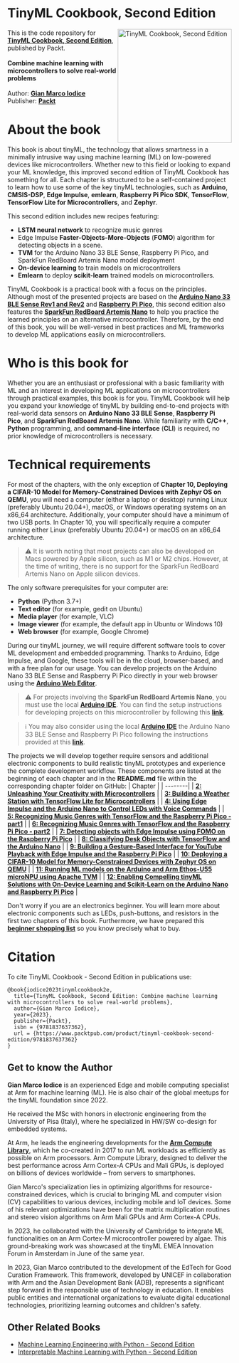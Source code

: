 # TinyML Cookbook, Second Edition

<a href="https://www.packtpub.com/product/tinyml-cookbook-second-edition/9781837637362"><img src="https://m.media-amazon.com/images/I/81DSW7odWRL._SL1500_.jpg" alt="TinyML Cookbook, Second Edition" height="256px" align="right"></a>

This is the code repository for **[TinyML Cookbook, Second Edition](https://www.packtpub.com/product/tinyml-cookbook-second-edition/9781837637362)**, published by Packt.
\
\
**Combine machine learning with microcontrollers to solve real-world problems**
\
\
Author: **[Gian Marco Iodice](https://www.linkedin.com/in/gian-marco-iodice-3183a9a1/)**\
Publisher: **[Packt](https://www.packtpub.com/)**

<h1> About the book </h1>
This book is about tinyML, the technology that allows smartness in a minimally intrusive way using machine learning (ML) on low-powered devices like microcontrollers.
Whether new to this field or looking to expand your ML knowledge, this improved second edition of TinyML Cookbook has something for all. Each chapter is structured to be a self-contained project to learn how to use some of the key tinyML technologies, such as <b>Arduino</b>, <b>CMSIS-DSP</b>, <b>Edge Impulse</b>, <b>emlearn</b>, <b>Raspberry Pi Pico SDK</b>, <b>TensorFlow</b>, <b>TensorFlow Lite for Microcontrollers</b>, and <b>Zephyr</b>.

This second edition includes new recipes featuring:
* <b>LSTM neural network</b> to recognize music genres
* Edge Impulse <b>Faster-Objects-More-Objects</b> (<b>FOMO</b>) algorithm for detecting objects in a scene.
* <b>TVM</b> for the Arduino Nano 33 BLE Sense, Raspberry Pi Pico, and SparkFun RedBoard Artemis Nano model deployment
* <b>On-device learning</b> to train models on microcontrollers
* <b>Emlearn</b> to deploy <b>scikit-learn</b> trained models on microcontrollers.

TinyML Cookbook is a practical book with a focus on the principles. Although most of the presented projects are based on the **[Arduino Nano 33 BLE Sense Rev1 and Rev2](https://store.arduino.cc/products/arduino-nano-33-ble-sense)** and **[Raspberry Pi Pico](https://www.raspberrypi.com/products/raspberry-pi-pico/)**, this second edition also features the **[SparkFun RedBoard Artemis Nano](https://www.sparkfun.com/products/15443)** to help you practice the learned principles on an alternative microcontroller.
Therefore, by the end of this book, you will be well-versed in best practices and ML frameworks to develop ML applications easily on microcontrollers.

<h1> Who is this book for </h1>

Whether you are an enthusiast or professional with a basic familiarity with ML and an interest in developing ML applications on microcontrollers through practical examples, this book is for you.
TinyML Cookbook will help you expand your knowledge of tinyML by building end-to-end projects with real-world data sensors on <b>Arduino Nano 33 BLE Sense</b>, <b>Raspberry Pi Pico</b>, and <b>SparkFun RedBoard Artemis Nano</b>.
While familiarity with <b>C/C++</b>, <b>Python</b> programming, and <b>command-line interface</b> (<b>CLI</b>) is required, no prior knowledge of microcontrollers is necessary.

<h1> Technical requirements </h1>

For most of the chapters, with the only exception of <b>Chapter 10, Deploying a CIFAR-10 Model for Memory-Constrained Devices with Zephyr OS on QEMU</b>, you will need a computer (either a laptop or desktop) running Linux (preferably Ubuntu 20.04+), macOS, or Windows operating systems on an x86_64 architecture. Additionally, your computer should have a minimum of two USB ports.
In Chapter 10, you will specifically require a computer running either Linux (preferably Ubuntu 20.04+) or macOS on an x86_64 architecture.

> ⚠️ It is worth noting that most projects can also be developed on Macs powered by Apple silicon, such as M1 or M2 chips. However, at the time of writing, there is no support for the SparkFun RedBoard Artemis Nano on Apple silicon devices.

The only software prerequisites for your computer are:
* **Python** (Python 3.7+)
* **Text editor** (for example, gedit on Ubuntu)
* **Media player** (for example, VLC)
* **Image viewer** (for example, the default app in Ubuntu or Windows 10)
* **Web browser** (for example, Google Chrome)

During our tinyML journey, we will require different software tools to cover ML development and embedded programming. Thanks to Arduino, Edge Impulse, and Google, these tools will be in the cloud, browser-based, and with a free plan for our usage.
You can develop projects on the Arduino Nano 33 BLE Sense and Raspberry Pi Pico directly in your web browser using the **[Arduino Web Editor](https://create.arduino.cc)**.

> ⚠️ For projects involving the <b>SparkFun RedBoard Artemis Nano</b>, you must use the local **[Arduino IDE](https://www.arduino.cc/en/software)**. You can find the setup instructions for developing projects on this microcontroller by following this **[link](https://github.com/PacktPublishing/TinyML-Cookbook_2E/blob/main/Docs/setup_sparkfun_artemis_nano.md)**.

> ℹ️ You may also consider using the local **[Arduino IDE](https://www.arduino.cc/en/software)** the Arduino Nano 33 BLE Sense and Raspberry Pi Pico following the instructions provided at this **[link](https://github.com/PacktPublishing/TinyML-Cookbook_2E/blob/main/Docs/setup_local_arduino_ide.md)**.

The projects we will develop together require sensors and additional electronic components to build realistic tinyML prototypes and experience the complete development workflow. These components are listed at the beginning of each chapter and in the <b>README.md</b> file within the corresponding chapter folder on GitHub:
| Chapter |
| --------|
| **[2: Unleashing Your Creativity with Microcontrollers](https://github.com/PacktPublishing/TinyML-Cookbook_2E/blob/main/Chapter02/README.md)** |
| **[3: Building a Weather Station with TensorFlow Lite for Microcontrollers](https://github.com/PacktPublishing/TinyML-Cookbook_2E/blob/main/Chapter03/README.md)** |
| **[4: Using Edge Impulse and the Arduino Nano to Control LEDs with Voice Commands](https://github.com/PacktPublishing/TinyML-Cookbook_2E/blob/main/Chapter04/README.md)** |
| **[5: Recognizing Music Genres with TensorFlow and the Raspberry Pi Pico - part1](https://github.com/PacktPublishing/TinyML-Cookbook_2E/blob/main/Chapter05_06/README.md)** |
| **[6: Recognizing Music Genres with TensorFlow and the Raspberry Pi Pico - part2](https://github.com/PacktPublishing/TinyML-Cookbook_2E/blob/main/Chapter05_06/README.md)** |
| **[7: Detecting objects with Edge Impulse using FOMO on the Raspberry Pi Pico](https://github.com/PacktPublishing/TinyML-Cookbook_2E/blob/main/Chapter07/README.md)** |
| **[8: Classifying Desk Objects with TensorFlow and the Arduino Nano](https://github.com/PacktPublishing/TinyML-Cookbook_2E/blob/main/Chapter08/README.md)** |
| **[9: Building a Gesture-Based Interface for YouTube Playback with Edge Impulse and the Raspberry Pi Pico](Chapter09/README.md)** |
| **[10: Deploying a CIFAR-10 Model for Memory-Constrained Devices with Zephyr OS on QEMU](https://github.com/PacktPublishing/TinyML-Cookbook_2E/blob/main/Chapter10/README.md)** |
| **[11: Running ML models on the Arduino and Arm Ethos-U55 microNPU using Apache TVM](https://github.com/PacktPublishing/TinyML-Cookbook_2E/blob/main/Chapter11/README.md)** |
| **[12: Enabling Compelling tinyML Solutions with On-Device Learning and Scikit-Learn on the Arduino Nano and Raspberry Pi Pico](https://github.com/PacktPublishing/TinyML-Cookbook_2E/blob/main/Chapter12/README.md)** |

Don't worry if you are an electronics beginner. You will learn more about electronic components such as LEDs, push-buttons, and resistors in the first two chapters of this book. Furthermore, we have prepared this **[beginner shopping list](https://github.com/PacktPublishing/TinyML-Cookbook_2E/blob/main/Docs/shopping_list.md)** so you know precisely what to buy.

<h1> Citation </h1>

To cite TinyML Cookbook - Second Edition in publications use:

```
@book{iodice2023tinymlcookbook2e,
  title={TinyML Cookbook, Second Edition: Combine machine learning with microcontrollers to solve real-world problems},
  author={Gian Marco Iodice},
  year={2023},
  publisher={Packt},
  isbn = {9781837637362},
  url = {https://www.packtpub.com/product/tinyml-cookbook-second-edition/9781837637362}
}
```

## Get to know the Author

<b>Gian Marco Iodice</b> is an experienced Edge and mobile computing specialist at Arm for machine learning (ML). He is also chair of the global meetups for the tinyML foundation since 2022.

He received the MSc with honors in electronic engineering from the University of Pisa (Italy), where he specialized in HW/SW co-design for embedded systems.

At Arm, he leads the engineering developments for the **[Arm Compute Library](https://github.com/ARM-software/ComputeLibrary)**, which he co-created in 2017 to run ML workloads as efficiently as possible on Arm processors. Arm Compute Library, designed to deliver the best performance across Arm Cortex-A CPUs and Mali GPUs, is deployed on billions of devices worldwide – from servers to smartphones.

Gian Marco's specialization lies in optimizing algorithms for resource-constrained devices, which is crucial to bringing ML and computer vision (CV) capabilities to various devices, including mobile and IoT devices. Some of his relevant optimizations have been for the matrix multiplication routines and stereo vision algorithms on Arm Mali GPUs and Arm Cortex-A CPUs.

In 2023, he collaborated with the University of Cambridge to integrate ML functionalities on an Arm Cortex-M microcontroller powered by algae. This ground-breaking work was showcased at the tinyML EMEA Innovation Forum in Amsterdam in June of the same year.

In 2023, Gian Marco contributed to the development of the EdTech for Good Curation Framework. This framework, developed by UNICEF in collaboration with Arm and the Asian Development Bank (ADB), represents a significant step forward in the responsible use of technology in education. It enables public entities and international organizations to evaluate digital educational technologies, prioritizing learning outcomes and children's safety.


## Other Related Books
- [Machine Learning Engineering with Python - Second Edition](https://www.packtpub.com/product/machine-learning-engineering-with-python-second-edition/9781837631964)
- [Interpretable Machine Learning with Python - Second Edition](https://www.packtpub.com/product/interpretable-machine-learning-with-python-second-edition/9781803235424)

